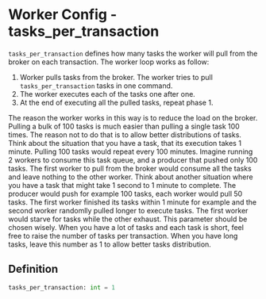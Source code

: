 # Worker Config - tasks_per_transaction

`tasks_per_transaction` defines how many tasks the worker will pull from the broker on each transaction. The worker loop works as follow:

1. Worker pulls tasks from the broker. The worker tries to pull `tasks_per_transaction` tasks in one command.
2. The worker executes each of the tasks one after one.
3. At the end of executing all the pulled tasks, repeat phase 1.

The reason the worker works in this way is to reduce the load on the broker. Pulling a bulk of 100 tasks is much easier than pulling a single task 100 times. The reason not to do that is to allow better distributions of tasks. Think about the situation that you have a task, that its execution takes 1 minute. Pulling 100 tasks would repeat every 100 minutes. Imagine running 2 workers to consume this task queue, and a producer that pushed only 100 tasks. The first worker to pull from the broker would consume all the tasks and leave nothing to the other worker. Think about another situation where you have a task that might take 1 second to 1 minute to complete. The producer would push for example 100 tasks, each worker would pull 50 tasks. The first worker finished its tasks within 1 minute for example and the second worker randomlly pulled longer to execute tasks. The first worker would starve for tasks while the other exhaust.
This parameter should be chosen wisely. When you have a lot of tasks and each task is short, feel free to raise the number of tasks per transaction. When you have long tasks, leave this number as 1 to allow better tasks distribution.


## Definition

```python
tasks_per_transaction: int = 1
```
